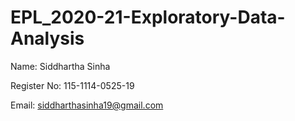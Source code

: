 # EPL_2020-21-Exploratory-Data-Analysis
Name: Siddhartha Sinha

Register No: 115-1114-0525-19

Email: siddharthasinha19@gmail.com
